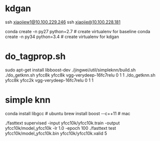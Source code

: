 # kdgan

ssh xiaojiew1@10.100.229.246
ssh xiaojie@10.100.228.181

conda create -n py27 python=2.7 # create virtualenv for baseline
conda create -n py34 python=3.4 # create virtualenv for kdgan


# do_tagprop.sh
sudo apt-get install libboost-dev
./jingwei/util/simpleknn/build.sh
./do_getknn.sh yfcc8k yfcc8k vgg-verydeep-16fc7relu 0 1 1
./do_getknn.sh yfcc8k yfcc2k vgg-verydeep-16fc7relu 0 1 1

# simple knn
conda install libgcc # ubuntu
brew install boost --c++11 # mac

./fasttext supervised -input yfcc10k/yfcc10k.train -output yfcc10k/model_yfcc10k -lr 1.0 -epoch 100
./fasttext test yfcc10k/model_yfcc10k.bin yfcc10k/yfcc10k.valid 5